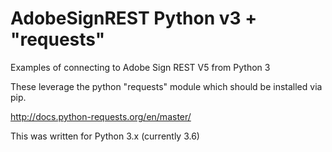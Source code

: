 # AdobeSignREST Python v3 + "requests"

Examples of connecting to Adobe Sign REST V5 from Python 3

These leverage the python "requests" module which should be installed via pip.

http://docs.python-requests.org/en/master/

This was written for Python 3.x (currently 3.6)

